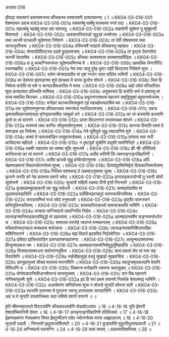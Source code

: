 अध्यायः 016

द्रौपद्या स्वात्मानं कामयमानस्य कीचकस्य परुषभाषणैः प्रत्याख्यानम् ॥ 1 ॥
KK04-03-016-001	वैशम्पायन उवाच 
KK04-03-016-001a	वसमानेषु पार्थेषु मत्स्यस्य नगरे तदा ।
KK04-03-016-001c	महारथेषु च्छन्नेषु मासा दश समाययुः ॥
KK04-03-016-002a	याज्ञसेनी सुदेष्णां तु शुश्रूषन्ती विशाम्पते ।
KK04-03-016-002c	आवसत्परिचारार्हा सुदुःखं जनमेजय ॥ 
KK04-03-016-003a	तथा चरन्ती पाञ्चाली सुदेष्णाया निवेशने ।
KK04-03-016-003c	ता देवीं तोषयामास तथा चान्तःपुरस्त्रियः ॥ 
KK04-03-016-004a	तस्मिन्वर्षे गतप्राये कीचकस्तु महाबलः ।
KK04-03-016-004c	सेनापतिर्विराटस्य ददर्श द्रुपदात्मजाम् ॥
KK04-03-016-005a	तां दृष्ट्वा देवगर्भायां चरन्तीं देवतामिव ।
KK04-03-016-005c	कीचकः कामयामास कामबाणप्रपीडितः ॥ 
KK04-03-016-006a	स तु कामाग्निसन्तप्तः सुदेष्णामभिगम्य वै ।
KK04-03-016-006c	प्रहसन्निव सेनानीरिदं वचनमब्रवीत् ॥ 
KK04-03-016-007a	नेयं मया जातु पुरेह दृष्टा राज्ञी विराटस्य निवेशने शुभा ।
KK04-03-016-007c	रूपेण चोन्मादयतीव मां भृशं गन्धेन जाता मदिरेव भामिनी ॥ 
KK04-03-016-008a	का देवरूपा हृदयङ्गमा शुभे ह्याचक्ष्व मे कस्य कुतोत्र शोभने ।
KK04-03-016-008c	चित्तं हि निर्मथ्य करोति मां वशे न चान्यदत्रौषधमस्ति मे मतम् ॥ 
KK04-03-016-009a	अहो तवेयं परिचारिका शुभा प्रत्यग्ररूपा प्रतिभाति मामियम् ।
KK04-03-016-009c	अयुक्तरूपं हि करोति कर्म ते प्रशास्तु मां यच्च ममास्ति किञ्चन ॥ 
KK04-03-016-010a	प्रभूतनागाश्वरथं महाजनं समृद्धियुक्तं बहुपानभोजनम् ।
KK04-03-016-010c	मनोहरं काञ्चनचित्रभूषणं गृहं महच्छोभयतामियं मम ॥ 
KK04-03-016-011a	ततः सुदेष्णामनुमन्त्र्य कीचकस्ततः समभ्येत्य नराधिपात्मजाम् ।
KK04-03-016-011c	उवाच कृष्णामभिसान्त्वयंस्तदा मृगेन्द्रकन्यामिव जम्बुको वने ॥ 
KK04-03-016-012a	का त्वं कस्यासि कल्याणि कुतो वा त्वं वरानने ।
KK04-03-016-012c	प्राप्ता विराटनगरं तत्त्वमाचक्ष्व शोभने ॥ 
KK04-03-016-013a	रूपमग्र्यं तथा कान्तिः सौकुमार्यमनुत्तमम् ।
KK04-03-016-013c	कान्त्या विभाति वक्त्रं ते शशाङ्क इव निर्मलम् ॥ 
KK04-03-016-014a	नेत्रे सुविपुले सुभ्रु पद्मपत्रनिभे शुभे ।
KK04-03-016-014c	वाक्यं ते चारुसर्वाङ्गि परपुष्टरुतोपमम् ॥ 
KK04-03-016-015a	एवंरूपा मया नारी काचिदन्या महीतले ।
KK04-03-016-015c	न दृष्टपूर्वा सुश्रोणि यादृशी त्वमनिन्दिते ॥ 
KK04-03-016-016a	लक्ष्मीः पद्मालया का त्वमथ भूतिः सुमध्यमे ।
KK04-03-016-016c	ह्रीः श्रीः कीर्तिरथो कान्तिरासां का त्वं वरानने ॥ 
KK04-03-016-017a	अतीव रूपिणी किं त्वमनङ्गाङ्गविहारिणी ।
KK04-03-016-017c	अतीव भ्राजसे सुभ्रु प्रभेवेन्दोरनुत्तमा ॥
KK04-03-016-018a	अपि चेक्षणपक्ष्माणां स्थितज्योत्स्नोपमं शुभम् ।
KK04-03-016-018c	दिव्यांशुरश्मिभिर्वृत्तं दिव्यकान्तिमनोरमम् ॥ 
KK04-03-016-019a	निरीक्ष्य वक्त्रचन्द्रं ते लक्ष्म्याऽनुपमया युतम् ।
KK04-03-016-019c	कृत्स्ने जगति को नेह कामस्य वशगो भवेत् ॥
KK04-03-016-020a	हारालङ्कारयोग्यौ तु स्तनौ चोभौ सुशोभनौ ।
KK04-03-016-020c	सुजातौ सहितौ लक्ष्म्या पीनौ वृत्तौ निरन्तरौ ॥ 
KK04-03-016-021a	कुड्मलाम्बुरुहाकारौ तव सुभ्रु पयोधरौ ।
KK04-03-016-021c	कामप्रतोदाविव मां तुदतश्चारुहासिनि ॥ 
KK04-03-016-022a	वलीविभङ्गचतुरं स्तनभारविनामितम् ।
KK04-03-016-022c	कराग्रसम्मितं मध्यं तवेदं तनुमध्यमे ॥ 
KK04-03-016-023a	दृष्ट्वैव चारुजघनं सरित्पुलिनसन्निभम् ।
KK04-03-016-023c	कामव्याधिरसाध्यो मामप्याक्रामति भामिनि ॥
KK04-03-016-024a	जज्वाल चाग्निमदनो दावाग्निरिव निर्दयः ।
KK04-03-016-024c	त्वत्सङ्गमाभिसङ्कल्पविवृद्धो मां दहत्ययम् ॥ 
KK04-03-016-025a	आत्मप्रदानवर्षेण सङ्गमाम्भोधरेण च ।
KK04-03-016-025c	शमयस्व वरारोहे ज्वलन्तं मन्मथानलम् ॥ 
KK04-03-016-026a	मच्चित्तोन्मादनकरा मन्मथस्य शरोत्कराः ।
KK04-03-016-026c	त्वत्सङ्गमाशानिशितास्तीव्राः शशिनिभानने ।
KK04-03-016-026e	मह्यं विदार्य हृदयमिदं निर्दयवेगिताः ॥ 
KK04-03-016-027a	प्रविष्टा ह्यसितापाङ्गि प्रचण्डाश्चण्डदारुणाः ।
KK04-03-016-027c	अत्युन्मादसमारम्भाः प्रीत्युन्मादकरा मम ।
KK04-03-016-027e	आत्मप्रदानसम्भोगैर्मामुद्धर्तुमिहार्हसि ॥ 
KK04-03-016-028a	चित्रमाल्याम्बरधरा सर्वाभरणभूषिता ।
KK04-03-016-028c	कामं प्रकामं सेव त्वं मया सह विलासिनि ॥ 
KK04-03-016-029a	नार्हसीहासुखं वस्तुं सुखार्हा सुखवर्जिता ।
KK04-03-016-029c	प्राप्नुह्यनुत्तमं सौख्यं मत्तस्त्वं मत्तगामिनि ॥ 
KK04-03-016-030a	स्वादून्यमृतकल्पानि पेयानि विविधानि च ।
KK04-03-016-030c	पिबमाना मनोज्ञानि रममाणा यथासुखम् ॥
KK04-03-016-031a	भोगोपचारान्विविधान्सौभाग्यं चाप्यनुत्तमम् ।
KK04-03-016-031c	पानं पिब महाभागे भोगैश्चानुत्तमैः शुभैः ॥ 
KK04-03-016-032a	इदं हि रूपं प्रथमं तवानघे निरर्थकं केवलमद्य भामिनि ।
KK04-03-016-032c	अधार्यमाणा स्रगिवोत्तमा शुभा न शोभसे सुन्दरि शोभना सती ॥ 
KK04-03-016-033a	त्यजामि दारान्मम ये पुरातना भवन्तु दास्यस्तव चारुहासिनि ।
KK04-03-016-033c	अहं च ते सुन्दरि दासवत्स्थितः सदा भविष्ये वशगो वरानने ॥ ॥

इति श्रीमन्महाभारते विराटपर्वणि कीचकवधपर्वणि षोडशोऽध्यायः ॥ 16 ॥
 4-16-16 भूति ईश्वरी ऐश्वर्याभिमानिनी देवता ॥ 16 ॥ 4-16-17 अनङ्गाङ्गविहारिणी रतिरित्यर्थः ॥ 17 ॥ 4-16-18 ईक्षणपक्ष्माणा नेत्रपक्ष्मणा स्मित ईषदुन्मीलनं तदेव ज्योत्स्नोपम मनस आह्लादकरम् ॥ 18 ॥ 4-16-20 सुजातौ उन्नतौ । निरन्तरौ पृथुत्वात्संश्लिष्टौ ॥ 20 ॥ 4-16-21 कुड्मलेति मुकुलीभूतपद्माकारौ ॥ 21 ॥ 4-16-24 अग्निमदनो मदनाग्निः ॥ 24 ॥ 4-16-28 कामं स्मरम् । प्रकाममतिशयितम् ॥ 28 ॥
